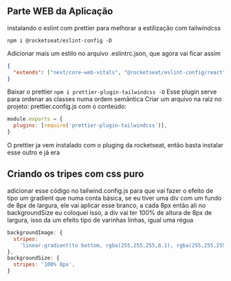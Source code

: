 ## Parte WEB da Aplicação

instalando o eslint com prettier para melhorar a estilização com tailwindcss

<code>npm i @rocketseat/eslint-config -D</code>

Adicionar mais um estilo no arquivo .eslintrc.json, que agora vai ficar assim 

```json
{
  "extends": ["next/core-web-vitals", "@rocketseat/eslint-config/react"]
}
```

Baixar o prettier <code>npm i prettier-plugin-tailwindcss -D</code>
Esse plugin serve para ordenar as classes numa ordem semântica
Criar um arquivo na raiz no projeto: prettier.config.js com o conteúdo:

```js
module.exports = {
  plugins: [require('prettier-plugin-tailwindcss')],
}
```

O prettier ja vem instalado com o pluging da rocketseat, então basta instalar esse outro e já era

## Criando os tripes com css puro
adicionar esse código no tailwind.config.js para que vai fazer o efeito de tipo um gradient que numa conta básica, se eu tiver uma div com um fundo de 8px de largura, ele vai aplicar esse branco, a cada 8px então ali no backgroundSize eu coloquei isso, a div vai ter 100% de altura de 8px de largura, isso da um efeito tipo de varinhas linhas, igual  uma régua
```js
backgroundImage: {
  stripes:
    'linear-gradient(to bottom, rgba(255,255,255,0.1), rgba(255,255,255,0.1) 12.5%, transparent 12.5%, transparent)',
},
backgroundSize: {
  stripes: '100% 8px',
}
```